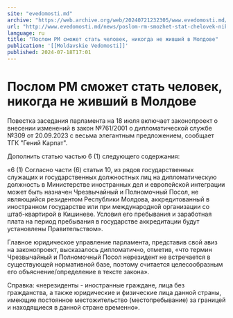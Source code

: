 ```yaml
---
site: "evedomosti.md"
archive: "https://web.archive.org/web/20240721232305/www.evedomosti.md/news/poslom-rm-smozhet-stat-chelovek-nikogda-ne-zhivshij-v-moldov"
url: "http://www.evedomosti.md/news/poslom-rm-smozhet-stat-chelovek-nikogda-ne-zhivshij-v-moldov"
language: ru
title: "Послом РМ сможет стать человек, никогда не живший в Молдове"
publication: '[[Moldavskie Vedomosti]]'
published: 2024-07-18T17:01
---
```


# Послом РМ сможет стать человек, никогда не живший в Молдове

Повестка заседания парламента на 18 июля включает законопроект о внесении изменений в закон №761/2001 о дипломатической службе №309 от 20.09.2023 с весьма элегантным предложением, сообщает ТГК "Гений Карпат".

Дополнить статью частью 6 (1) следующего содержания:

«6 (1) Согласно части (6) статьи 10, из рядов государственных служащих и государственных должностных лиц на дипломатическую должность в Министерстве иностранных дел и европейской интеграции может быть назначен Чрезвычайный и Полномочный Посол, не являющийся резидентом Республики Молдова, аккредитованный в иностранном государстве или при международной организации со штаб-квартирой в Кишиневе. Условия его пребывания и заработная плата на период пребывания в государстве аккредитации будут установлены Правительством».

Главное юридическое управление парламента, представив свой авиз на законопроект, высказалось дипломатично, отметив, «что термин Чрезвычайный и Полномочный Посол нерезидент не встречается в существующей нормативной базе, поэтому считается целесообразным его объяснение/определение в тексте закона».

Справка: «нерезиденты - иностранные граждане, лица без гражданства, а также юридические и физические лица данной страны, имеющие постоянное местожительство (местопребывание) за границей и находящиеся в данной стране временно».
